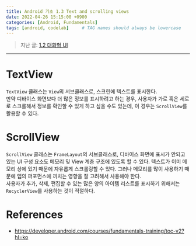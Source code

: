 ```yaml
---
title: Android 기초 1.3 Text and scrolling views
date: 2022-04-26 15:15:00 +0900
categories: [Android, Fundamentals]
tags: [android, codelab]     # TAG names should always be lowercase
---
```


> 지난 글: [1.2 대화형 UI](https://coitloz88.github.io/posts/android-basic-2/)

---

# TextView
`TextView` 클래스는 `View`의 서브클래스로, 스크린에 텍스트를 표시한다.  
만약 디바이스 화면보다 더 많은 정보를 표시하려고 하는 경우, 사용자가 가로 혹은 세로로 스크롤해서 정보를 확인할 수 있게 하고 싶을 수도 있는데, 이 경우는 `ScrollView`를 활용할 수 있다.

# ScrollView
`ScrollView` 클래스는 `FrameLayout`의 서브클래스로, 디바이스 화면에 표시가 안되고 있는 UI 구성 요소도 메모리 및 View 계층 구조에 있도록 할 수 있다. 텍스트가 이미 메모리 상에 있기 때문에 자유롭게 스크롤링할 수 있다. 그러나 메모리를 많이 사용하기 때문에 앱의 퍼포먼스에 끼치는 영향을 잘 고려해서 사용해야 한다.  
사용자가 추가, 삭제, 편집할 수 있는 많은 양의 아이템 리스트를 표시하기 위해서는 `RecyclerView`를 사용하는 것이 적절하다.

# References
* <https://developer.android.com/courses/fundamentals-training/toc-v2?hl=ko>
